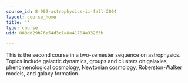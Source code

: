 ```yaml
---
course_id: 8-902-astrophysics-ii-fall-2004
layout: course_home
title: ''
type: course
uid: 889dd29b76e54d3c1e8a41784a33263b

---
```

This is the second course in a two-semester sequence on astrophysics. Topics include galactic dynamics, groups and clusters on galaxies, phenomenological cosmology, Newtonian cosmology, Roberston-Walker models, and galaxy formation.
